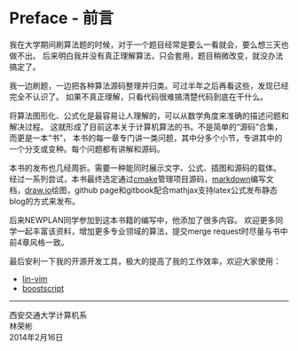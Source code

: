 # Preface - 前言

我在大学期间刷算法题的时候，对于一个题目经常是要么一看就会，要么想三天也做不出。
后来明白我并没有真正理解算法，只会套用，题目稍微改变，就没办法搞定了。

我一边刷题，一边把各种算法源码整理并归类。可过半年之后再看这些，发现已经完全不认识了。
如果不真正理解，只看代码很难搞清楚代码到底在干什么。

将算法图形化、公式化是最容易让人理解的，可以从数学角度来准确的描述问题和解决过程。
这就形成了目前这本关于计算机算法的书。不是简单的“源码”合集，而更是一本“书”，
本书的每一章专门讲一类问题，其中分多个小节，专讲其中的一个分支或变种。每个问题都有讲解和源码。

本书的发布也几经周折。需要一种能同时展示文字、公式、插图和源码的载体。
经过一系列尝试，本书最终选定通过[cmake](https://cmake.org)管理项目源码，[markdown](https://github.com/adam-p/markdown-here/wiki/Markdown-Cheatsheet)编写文档，[draw.io](https://www.draw.io/)绘图，github page和gitbook配合mathjax支持latex公式发布静态blog的方式来发布。

后来NEWPLAN同学参加到这本书籍的编写中，他添加了很多内容。
欢迎更多同学一起丰富该资料，增加更多专业领域的算法，提交merge request时尽量与书中前4章风格一致。

最后安利一下我的开源开发工具，极大的提高了我的工作效率，欢迎大家使用：
* [lin-vim](https://github.com/linrongbin16/lin-vim)
* [boostscript](https://github.com/linrongbin16/boostscript)

--------

西安交通大学计算机系 <br>
林荣彬 <br>
2014年2月16日 <br>
